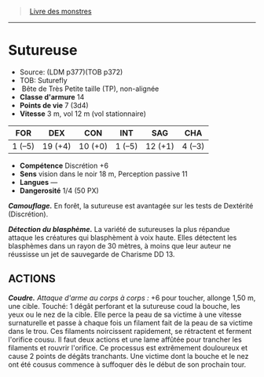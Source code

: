 ﻿> [Livre des monstres](tome_of_beasts.md)

---

# Sutureuse

- Source: (LDM p377)(TOB p372)
- TOB: Suturefly
-  Bête de Très Petite taille (TP), non-alignée
- **Classe d'armure** 14
- **Points de vie** 7 (3d4)
- **Vitesse** 3 m, vol 12 m (vol stationnaire)

|FOR|DEX|CON|INT|SAG|CHA|
|---|---|---|---|---|---|
|1 (–5)|19 (+4)|10 (+0)|1 (–5)|12 (+1)|4 (–3)|

- **Compétence** Discrétion +6
- **Sens** vision dans le noir 18 m, Perception passive 11
- **Langues** —
- **Dangerosité** 1/4 (50 PX)

**_Camouflage._** En forêt, la sutureuse est avantagée sur les tests de Dextérité (Discrétion).

**_Détection du blasphème._** La variété de sutureuses la plus répandue attaque les créatures qui blasphèment à voix haute. Elles détectent les blasphèmes dans un rayon de 30 mètres, à moins que leur auteur ne réussisse un jet de sauvegarde de Charisme DD 13.

## ACTIONS

**_Coudre._** _Attaque d'arme au corps à corps :_ +6 pour toucher, allonge 1,50 m, une cible. Touché: 1 dégât perforant et la sutureuse coud la bouche, les yeux ou le nez de la cible. Elle perce la peau de sa victime à une vitesse surnaturelle et passe à chaque fois un filament fait de la peau de sa victime dans le trou. Ces filaments noircissent rapidement, se rétractent et ferment l'orifice cousu. Il faut deux actions et une lame affûtée pour trancher les filaments et rouvrir l'orifice. Ce processus est extrêmement douloureux et cause 2 points de dégâts tranchants. Une victime dont la bouche et le nez ont été cousus commence à suffoquer dès le début de son prochain tour.

